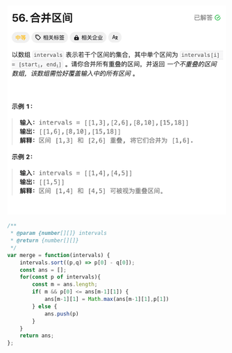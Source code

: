 ![image-20250430163014848](img/image-20250430163014848.png)

```javascript
/**
 * @param {number[][]} intervals
 * @return {number[][]}
 */
var merge = function(intervals) {
    intervals.sort((p,q) => p[0] - q[0]);
    const ans = [];
    for(const p of intervals){
        const m = ans.length;
        if( m && p[0] <= ans[m-1][1]) {
            ans[m-1][1] = Math.max(ans[m-1][1],p[1])
        } else {
            ans.push(p)
        }
    }
    return ans;
};
```

